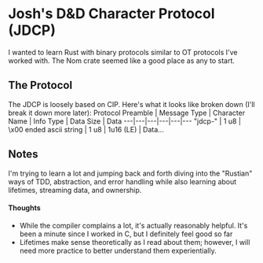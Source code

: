 # Josh's D&D Character Protocol (JDCP)

I wanted to learn Rust with binary protocols similar to OT protocols I've worked with. The Nom crate seemed like a good place as any to start.

## The Protocol
The JDCP is loosely based on CIP. Here's what it looks like broken down (I'll break it down more later):
Protocol Preamble | Message Type | Character Name | Info Type | Data Size | Data
---|---|---|---|---|---
"jdcp-" | 1 u8 | \x00 ended ascii string | 1 u8 | 1u16 (LE) | Data... 

## Notes
I'm trying to learn a lot and jumping back and forth diving into the "Rustian" ways of TDD, abstraction, and error handling while also learning about lifetimes, streaming data, and ownership.

#### Thoughts
* While the compiler complains a lot, it's actually reasonably helpful. It's been a minute since I worked in C, but I definitely feel good so far
* Lifetimes make sense theoretically as I read about them; however, I will need more practice to better understand them experientially. 
